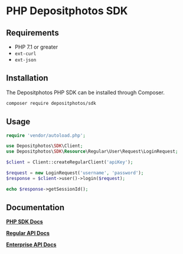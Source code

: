 # PHP Depositphotos SDK

## Requirements

* PHP 7.1 or greater
* `ext-curl`
* `ext-json`

## Installation
The Depositphotos PHP SDK can be installed through Composer.

```bash
composer require depositphotos/sdk
```

## Usage

```php
require 'vendor/autoload.php';
```

```php
use Depositphotos\SDK\Client;
use Depositphotos\SDK\Resource\Regular\User\Request\LoginRequest;

$client = Client::createRegularClient('apiKey');

$request = new LoginRequest('username', 'password');
$response = $client->user()->login($request);

echo $response->getSessionId();
```

## Documentation
[**PHP SDK Docs**](https://github.com/galiasay/dephotos-sdk/wiki)

[**Regular API Docs**](https://api.depositphotos.com/doc2)

[**Enterprise API Docs**](https://api.depositphotos.com/doc)
